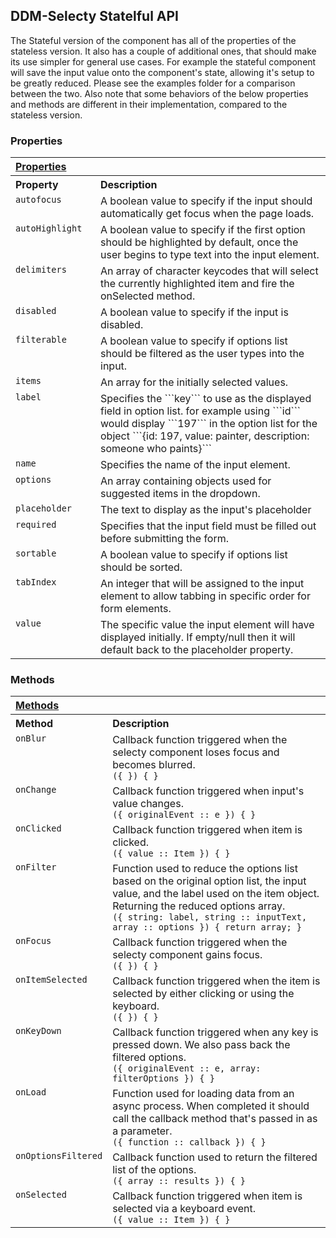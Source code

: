 ## DDM-Selecty Statelful API


The Stateful version of the component has all of the properties of the
stateless version. It also has a couple of additional ones, that should make
its use simpler for general use cases. For example the stateful component will
save the input value onto the component's state, allowing it's setup to be greatly reduced. Please see the examples folder for a comparison between the two. Also note that some behaviors of the below properties and methods are
different in their implementation, compared to the stateless version.

### Properties

<table width="100%">
	<tr>
		<th valign="top" colspan="3" align="left"><a href="#props" name="props">Properties</a></th>
	</tr>
	<tr>
		<th valign="top" width="120px" align="left">Property</th>
		<th valign="top" align="left">Description</th>
	</tr>
  <tr>
    <td valign="top"><code>autofocus</code></td>
    <td valign="top">
      A boolean value to specify if the input should automatically
      get focus when the page loads.
    </td>
  </tr>
	<tr>
    <td valign="top"><code>autoHighlight</code></td>
    <td valign="top">
      A boolean value to specify if the first option should be highlighted by
			default, once the user begins to type text into the input element.
    </td>
  </tr>
	<tr>
		<td valign="top"><code>delimiters</code></td>
		<td valign="top">
      An array of character keycodes that will select the currently highlighted
			item and fire the onSelected method.
    </td>
	</tr>
  <tr>
		<td valign="top"><code>disabled</code></td>
		<td valign="top">
      A boolean value to specify if the input is
      disabled.
    </td>
	</tr>
	<tr>
		<td valign="top"><code>filterable</code></td>
		<td valign="top">
      A boolean value to specify if options list should be filtered as the
			user types into the input.
    </td>
	</tr>
  <tr>
		<td valign="top"><code>items</code></td>
		<td valign="top">An array for the initially selected values.</td>
	</tr>
	<tr>
		<td valign="top"><code>label</code></td>
		<td valign="top">
			Specifies the ```key``` to use as the displayed field in option list. for
			example using ```id``` would display ```197``` in the option list for the
			object ```{id: 197, value: painter, description: someone who paints}```
		</td>
	</tr>
  <tr>
		<td valign="top"><code>name</code></td>
		<td valign="top">Specifies the name of the input element.</td>
	</tr>
  <tr>
		<td valign="top"><code>options</code></td>
		<td valign="top">
      An array containing objects used for suggested items in the dropdown.
    </td>
	</tr>
  <tr>
    <td valign="top"><code>placeholder</code></td>
    <td valign="top">The text to display as the input's placeholder</td>
  </tr>
  <tr>
    <td valign="top"><code>required</code></td>
    <td valign="top">
      Specifies that the input field must be filled out before
      submitting the form.
    </td>
  </tr>
	<tr>
		<td valign="top"><code>sortable</code></td>
		<td valign="top">
      A boolean value to specify if options list should be sorted.
    </td>
	</tr>
	<tr>
		<td valign="top"><code>tabIndex</code></td>
		<td valign="top">
      An integer that will be assigned to the input element to allow tabbing in
			specific order for form elements.
    </td>
	</tr>
  <tr>
    <td valign="top"><code>value</code></td>
    <td valign="top">
      The specific value the input element will have displayed initially.
      If empty/null then it will default back to the placeholder property.
    </td>
  </tr>
</table>

### Methods

<table width="100%">
  <tr>
    <th valign="top" colspan="3" align="left"><a href="#methods" name="props">Methods</a></th>
  </tr>
  <tr>
		<th valign="top" width="120px" align="left">Method</th>
		<th valign="top" align="left">Description</th>
	</tr>  
	<tr>
		<td valign="top"><code>onBlur</code></td>
		<td valign="top">
      Callback function triggered when the selecty component loses focus and
      becomes blurred. <br/>
      <code>({ }) { }</code>
    </td>
	</tr>
	<tr>
		<td valign="top"><code>onChange</code></td>
		<td valign="top">
			Callback function triggered when input's value changes. <br/>
			<code>({ originalEvent :: e }) { }</code>
		</td>
	</tr>
	<tr>
		<td valign="top"><code>onClicked</code></td>
		<td valign="top">
      Callback function triggered when item is clicked. <br/>
      <code>({ value :: Item }) { }</code>
    </td>
	</tr>
	<tr>
		<td valign="top"><code>onFilter</code></td>
		<td valign="top">
      Function used to reduce the options list based on the original option list,
			the input value, and the label used on the item object. Returning the reduced
			options array.<br/>
			<code>({ string: label, string :: inputText, array :: options }) { return array; }</code>
    </td>
	</tr>

  <tr>
		<td valign="top"><code>onFocus</code></td>
		<td valign="top">
      Callback function triggered when the selecty component gains focus. <br/>
      <code>({ }) { }</code>
    </td>
	</tr>
	<tr>
		<td valign="top"><code>onItemSelected</code></td>
		<td valign="top">
      Callback function triggered when the item is selected by either
			clicking or using the keyboard. <br/>
      <code>({ }) { }</code>
    </td>
	</tr>
  <tr>
		<td valign="top"><code>onKeyDown</code></td>
		<td valign="top">
			Callback function triggered when any key is pressed down. We also pass back the filtered options. <br/>
			<code>({ originalEvent :: e, array: filterOptions }) { }</code>
    </td>
	</tr>
	<tr>
		<td valign="top"><code>onLoad</code></td>
		<td valign="top">
      Function used for loading data from an async process. When completed it
			should call the callback method that's passed in as a parameter. <br/>
      <code>({ function :: callback }) { }</code>
    </td>
	</tr>
	<tr>
		<td valign="top"><code>onOptionsFiltered</code></td>
		<td valign="top">
      Callback function used to return the filtered list of the options.<br/>
      <code>({ array :: results }) { }</code>
    </td>
	</tr>	
	<tr>
		<td valign="top"><code>onSelected</code></td>
		<td valign="top">
			Callback function triggered when item is selected via a keyboard event. <br/>
			<code>({ value :: Item }) { }</code>
    </td>
	</tr>
</table>
